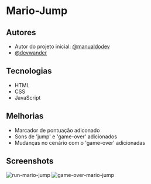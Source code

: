# Mario-Jump

## Autores

- Autor do projeto inicial: [@manualdodev](https://github.com/manualdodev)
- [@devwander](https://www.github.com/devwander)

## Tecnologias

- HTML
- CSS
- JavaScript

## Melhorias

- Marcador de pontuação adiconado
- Sons de 'jump' e 'game-over' adicionados
- Mudanças no cenário com o 'game-over' adicionadas

## Screenshots

![run-mario-jump](https://user-images.githubusercontent.com/44070849/194783991-e6c70a81-6b62-49ed-a90e-f0231193ed95.png)
![game-over-mario-jump](https://user-images.githubusercontent.com/44070849/194783994-0e02181b-7f15-4f78-a16c-4e9941d4941e.png)
